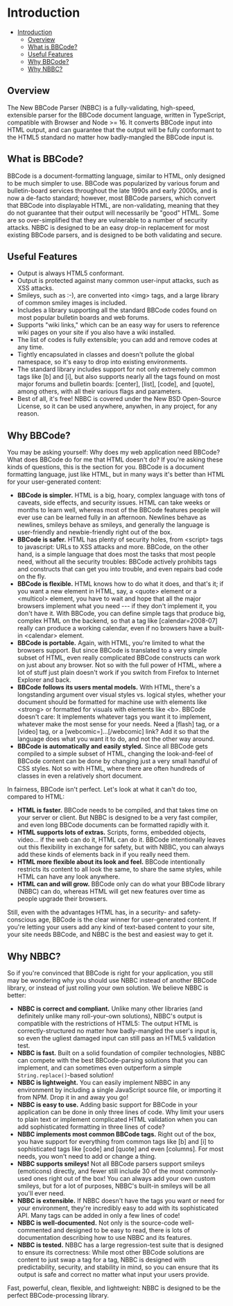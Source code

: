 # Introduction

- [Introduction](#introduction)
  - [Overview](#overview)
  - [What is BBCode?](#what-is-bbcode)
  - [Useful Features](#useful-features)
  - [Why BBCode?](#why-bbcode)
  - [Why NBBC?](#why-nbbc)

## Overview

The New BBCode Parser (NBBC) is a fully-validating, high-speed, extensible parser for the BBCode document language, written in TypeScript, compatible with Browser and Node >= 16. It converts BBCode input into HTML output, and can guarantee that the output will be fully conformant to the HTML5 standard no matter how badly-mangled the BBCode input is.

## What is BBCode?

BBCode is a document-formatting language, similar to HTML, only designed to be much simpler to use. BBCode was popularized by various forum and bulletin-board services throughout the late 1990s and early 2000s, and is now a de-facto standard; however, most BBCode parsers, which convert that BBCode into displayable HTML, are non-validating, meaning that they do not guarantee that their output will necessarily be "good" HTML. Some are so over-simplified that they are vulnerable to a number of security attacks. NBBC is designed to be an easy drop-in replacement for most existing BBCode parsers, and is designed to be both validating and secure.

## Useful Features

- Output is always HTML5 conformant.
- Output is protected against many common user-input attacks, such as XSS attacks.
- Smileys, such as :-), are converted into \<img> tags, and a large library of common smiley images is included.
- Includes a library supporting all the standard BBCode codes found on most popular bulletin boards and web forums.
- Supports "wiki links," which can be an easy way for users to reference wiki pages on your site if you also have a wiki installed.
- The list of codes is fully extensible; you can add and remove codes at any time.
- Tightly encapsulated in classes and doesn't pollute the global namespace, so it's easy to drop into existing environments.
- The standard library includes support for not only extremely common tags like [b] and [i], but also supports nearly all the tags found on most major forums and bulletin boards: [center], [list], [code], and [quote], among others, with all their various flags and parameters.
- Best of all, it's free! NBBC is covered under the New BSD Open-Source License, so it can be used anywhere, anywhen, in any project, for any reason.

## Why BBCode?

You may be asking yourself: Why does my web application need BBCode? What does BBCode do for me that HTML doesn't do? If you're asking these kinds of questions, this is the section for you. BBCode is a document formatting language, just like HTML, but in many ways it's better than HTML for your user-generated content:

- **BBCode is simpler.** HTML is a big, hoary, complex language with tons of caveats, side effects, and security issues. HTML can take weeks or months to learn well, whereas most of the BBCode features people will ever use can be learned fully in an afternoon. Newlines behave as newlines, smileys behave as smileys, and generally the language is user-friendly and newbie-friendly right out of the box.
- **BBCode is safer.** HTML has plenty of security holes, from \<script> tags to javascript: URLs to XSS attacks and more. BBCode, on the other hand, is a simple language that does most the tasks that most people need, without all the security troubles: BBCode actively prohibits tags and constructs that can get you into trouble, and even repairs bad code on the fly.
- **BBCode is flexible.** HTML knows how to do what it does, and that's it; if you want a new element in HTML, say, a \<quote> element or a \<multicol> element, you have to wait and hope that all the major browsers implement what you need --- if they don't implement it, you don't have it. With BBCode, you can define simple tags that produce big, complex HTML on the backend, so that a tag like [calendar=2008-07] really can produce a working calendar, even if no browsers have a built-in \<calendar> element.
- **BBCode is portable.** Again, with HTML, you're limited to what the browsers support. But since BBCode is translated to a very simple subset of HTML, even really complicated BBCode constructs can work on just about any browser. Not so with the full power of HTML, where a lot of stuff just plain doesn't work if you switch from Firefox to Internet Explorer and back.
- **BBCode follows its users mental models.** With HTML, there's a longstanding argument over visual styles vs. logical styles, whether your document should be formatted for machine use with elements like \<strong> or formatted for visuals with elements like \<b>. BBCode doesn't care: It implements whatever tags you want it to implement, whatever make the most sense for your needs. Need a [flash] tag, or a [video] tag, or a [webcomic=]...[/webcomic] link? Add it so that the language does what you want it to do, and not the other way around.
- **BBCode is automatically and easily styled.** Since all BBCode gets compiled to a simple subset of HTML, changing the look-and-feel of BBCode content can be done by changing just a very small handful of CSS styles. Not so with HTML, where there are often hundreds of classes in even a relatively short document.

In fairness, BBCode isn't perfect. Let's look at what it can't do too, compared to HTML:

- **HTML is faster.** BBCode needs to be compiled, and that takes time on your server or client. But NBBC is designed to be a very fast compiler, and even long BBCode documents can be formatted rapidly with it.
- **HTML supports lots of extras.** Scripts, forms, embedded objects, video... if the web can do it, HTML can do it. BBCode intentionally leaves out this flexibility in exchange for safety, but with NBBC, you can always add these kinds of elements back in if you really need them.
- **HTML more flexible about its look and feel.** BBCode intentionally restricts its content to all look the same, to share the same styles, while HTML can have any look anywhere.
- **HTML can and will grow.** BBCode only can do what your BBCode library (NBBC) can do, whereas HTML will get new features over time as people upgrade their browsers.

Still, even with the advantages HTML has, in a security- and safety-conscious age, BBCode is the clear winner for user-generated content. If you're letting your users add any kind of text-based content to your site, your site needs BBCode, and NBBC is the best and easiest way to get it.

## Why NBBC?

So if you're convinced that BBCode is right for your application, you still may be wondering why you should use NBBC instead of another BBCode library, or instead of just rolling your own solution. We believe NBBC is better:

- **NBBC is correct and compliant.** Unlike many other libraries (and definitely unlike many roll-your-own solutions), NBBC's output is compatible with the restrictions of HTML5: The output HTML is correctly-structured no matter how badly-mangled the user's input is, so even the ugliest damaged input can still pass an HTML5 validation test.
- **NBBC is fast.** Built on a solid foundation of compiler technologies, NBBC can compete with the best BBCode-parsing solutions that you can implement, and can sometimes even outperform a simple `String.replace()`-based solution!
- **NBBC is lightweight.** You can easily implement NBBC in any environment by including a single JavaScript source file, or importing it from NPM. Drop it in and away you go!
- **NBBC is easy to use.** Adding basic support for BBCode in your application can be done in only three lines of code. Why limit your users to plain text or implement complicated HTML validation when you can add sophisticated formatting in three lines of code?
- **NBBC implements most common BBCode tags.** Right out of the box, you have support for everything from common tags like [b] and [i] to sophisticated tags like [code] and [quote] and even [columns]. For most needs, you won't need to add or change a thing.
- **NBBC supports smileys!** Not all BBCode parsers support smileys (emoticons) directly, and fewer still include 30 of the most commonly-used ones right out of the box! You can always add your own custom smileys, but for a lot of purposes, NBBC's built-in smileys will be all you'll ever need.
- **NBBC is extensible.** If NBBC doesn't have the tags you want or need for your environment, they're incredibly easy to add with its sophisticated API. Many tags can be added in only a few lines of code!
- **NBBC is well-documented.** Not only is the source-code well-commented and designed to be easy to read, there is lots of documentation describing how to use NBBC and its features.
- **NBBC is tested.** NBBC has a large regression-test suite that is designed to ensure its correctness: While most other BBCode solutions are content to just swap a tag for a tag, NBBC is designed with predictability, security, and stability in mind, so you can ensure that its output is safe and correct no matter what input your users provide.

Fast, powerful, clean, flexible, and lightweight: NBBC is designed to be the perfect BBCode-processing library.
